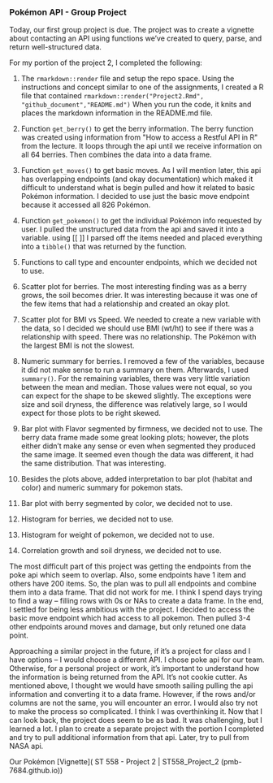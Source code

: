 ### Pokémon API - Group Project

Today, our first group project is due.  The project was to create a vignette about contacting an API using functions we’ve created to query, parse, and return well-structured data.

For my portion of the project 2, I completed the following: 

1.	The `rmarkdown::render` file and setup the repo space.
Using the instructions and concept similar to one of the assignments, I created a R file that contained `rmarkdown::render("Project2.Rmd", "github_document","README.md")`
When you run the code, it knits and places the markdown information in the README.md file. 

2.	 Function `get_berry()` to get the berry information. 
The berry function was created using information from "How to access a Restful API in R" from the lecture.  It loops through the api until we receive information on all 64 berries. Then combines the data into a data frame.

3.	Function `get_moves()` to get basic moves.
As I will mention later, this api has overlapping endpoints (and okay documentation) which maked it difficult to understand what is begin pulled and how it related to basic Pokémon information.  I decided to use just the basic move endpoint because it accessed all 826 Pokémon.

4.	Function `get_pokemon()` to get the individual Pokémon info requested by user.
I pulled the unstructured data from the api and saved it into a variable.  using [[ ]] I parsed off the items needed and placed everything into a `tibble()` that was returned by the function.

5.	Functions to call type and encounter endpoints, which we decided not to use. 

6.	Scatter plot for berries.
The most interesting finding was as a berry grows, the soil becomes drier.  It was interesting because it was one of the few items that had a relationship and created an okay plot.

7.	Scatter plot for BMI vs Speed.
We needed to create a new variable with the data, so I decided we should use BMI (wt/ht) to see if there was a relationship with speed. There was no relationship.  The Pokémon with the largest BMI is not the slowest.

8.	Numeric summary for berries.
I removed a few of the variables, because it did not make sense to run a summary on them. Afterwards, I used `summary()`. For the remaining variables, there was very little variation between the mean and median. Those values were not equal, so you can expect for the shape to be skewed slightly.  The exceptions were size and soil dryness, the difference was relatively large, so I would expect for those plots to be right skewed. 

9.	Bar plot with Flavor segmented by firmness, we decided not to use.
The berry data frame made some great looking plots; however, the plots either didn’t make any sense or even when segmented they produced the same image.  It seemed even though the data was different, it had the same distribution.  That was interesting.

10. Besides the plots above, added interpretation to bar plot (habitat and color) and numeric summary for pokemon stats.

11.	Bar plot with berry segmented by color, we decided not to use.
12.	Histogram for berries, we decided not to use.
13.	Histogram for weight of pokemon, we decided not to use.
14.	Correlation growth and soil dryness, we decided not to use.

The most difficult part of this project was getting the endpoints from the poke api which seem to overlap.  Also, some endpoints have 1 item and others have 200 items. So, the plan was to pull all endpoints and combine them into a data frame.  That did not work for me.  I think I spend days trying to find a way –  filling rows with 0s or NAs to create a data frame.  In the end, I settled for being less ambitious with the project. 
I decided to access the basic move endpoint which had access to all pokemon.  Then pulled 3-4 other endpoints around moves and damage, but only retuned one data point.

Approaching a similar project in the future, if it’s a project for class and I have options – I would choose a different API.  I chose poke api for our team. Otherwise, for a personal project or work, it’s important to understand how the information is being returned from the API.  It’s not cookie cutter.  As mentioned above, I thought we would have smooth sailing pulling the api information and converting it to a data frame.  However, if the rows and/or columns are not the same, you will encounter an error.  I would also try not to make the process so complicated.  I think I was overthinking it.  Now that I can look back, the project does seem to be as bad. It was challenging, but I learned a lot.   I plan to create a separate project with the portion I completed and try to pull additional information from that api.  Later, try to pull from NASA api.

Our Pokémon [Vignette]( ST 558 - Project 2 | ST558_Project_2 (pmb-7684.github.io))
